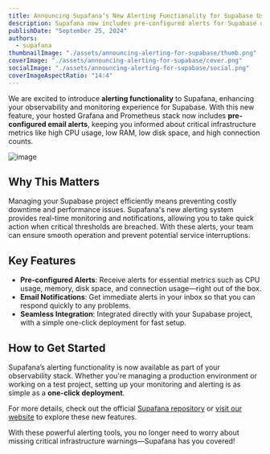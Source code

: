 ```yaml
---
title: Announcing Supafana’s New Alerting Functionality for Supabase Users
description: Supafana now includes pre-configured alerts for Supabase users, offering real-time monitoring for CPU usage, memory, disk space, and connections. Stay informed with instant email notifications and seamless integration into your existing Supabase project.
publishDate: "September 25, 2024"
authors:
  - supafana
thumbnailImage: "./assets/announcing-alerting-for-supabase/thumb.png"
coverImage: "./assets/announcing-alerting-for-supabase/cover.png"
socialImage: "./assets/announcing-alerting-for-supabase/social.png"
coverImageAspectRatio: "14:4"
---
```


We are excited to introduce **alerting functionality** to Supafana, enhancing your observability and monitoring experience for Supabase. With this new feature, your hosted Grafana and Prometheus stack now includes **pre-configured email alerts**, keeping you informed about critical infrastructure metrics like high CPU usage, low RAM, low disk space, and high connection counts.

![image](/src/assets/alerting.png)

## Why This Matters

Managing your Supabase project efficiently means preventing costly downtime and performance issues. Supafana's new alerting system provides real-time monitoring and notifications, allowing you to take quick action when critical thresholds are breached. With these alerts, your team can ensure smooth operation and prevent potential service interruptions.

## Key Features

- **Pre-configured Alerts**: Receive alerts for essential metrics such as CPU usage, memory, disk space, and connection usage—right out of the box.
- **Email Notifications**: Get immediate alerts in your inbox so that you can respond quickly to any problems.
- **Seamless Integration**: Integrated directly with your Supabase project, with a simple one-click deployment for fast setup.

## How to Get Started

Supafana’s alerting functionality is now available as part of your observability stack. Whether you're managing a production environment or working on a test project, setting up your monitoring and alerting is as simple as a **one-click deployment**.

For more details, check out the official [Supafana repository](https://github.com/fogbender/supafana) or [visit our website](https://supafana.com/) to explore these new features.

With these powerful alerting tools, you no longer need to worry about missing critical infrastructure warnings—Supafana has you covered!

